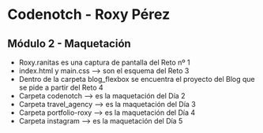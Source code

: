 # Codenotch - Roxy Pérez
## Módulo 2 - Maquetación

* Roxy.ranitas es una captura de pantalla del Reto nº 1
* index.html y main.css --> son el esquema del Reto 3
* Dentro de la carpeta blog_flexbox se encuentra el proyecto del Blog que se pide a partir del Reto 4
* Carpeta codenotch --> es la maquetación del Día 2
* Carpeta travel_agency --> es la maquetación del Día 3
* Carpeta portfolio-roxy --> es la maquetación del Día 4
* Carpeta instagram --> es la maquetación del Día 5

